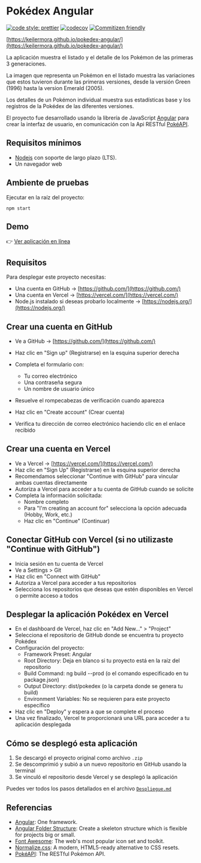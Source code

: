 # Pokédex Angular

[![code style: prettier](https://img.shields.io/badge/code_style-prettier-ff69b4.svg)](https://github.com/prettier/prettier)
[![codecov](https://codecov.io/gh/keilermora/pokedex-angular/branch/master/graph/badge.svg?token=9E0D28IOFT)](https://codecov.io/gh/keilermora/pokedex-angular)
[![Commitizen friendly](https://img.shields.io/badge/commitizen-friendly-brightgreen.svg)](http://commitizen.github.io/cz-cli/)

[https://keilermora.github.io/pokedex-angular/](https://keilermora.github.io/pokedex-angular/)

La aplicación muestra el listado y el detalle de los Pokémon de las primeras 3 generaciones.

La imagen que representa un Pokémon en el listado muestra las variaciones que estos tuvieron durante las primeras versiones, desde la versión Green (1996) hasta la version Emerald (2005).

Los detalles de un Pokémon individual muestra sus estadísticas base y los registros de la Pokédex de las diferentes versiones.

El proyecto fue desarrollado usando la librería de JavaScript [Angular](https://angular.io/) para crear la interfaz de usuario, en comunicación con la Api RESTful [PokéAPI](https://pokeapi.co/).

## Requisitos mínimos

- [Nodejs](https://nodejs.org) con soporte de largo plazo (LTS).
- Un navegador web

## Ambiente de pruebas

Ejecutar en la raíz del proyecto:

```
npm start
```
## Demo
👉 [Ver aplicación en línea](https://pokedex-delta-ruddy-76.vercel.app/)

## Requisitos
Para desplegar este proyecto necesitas:

- Una cuenta en GitHub → [https://github.com/](https://github.com/)
- Una cuenta en Vercel → [https://vercel.com/](https://vercel.com/)
- Node.js instalado si deseas probarlo localmente → [https://nodejs.org/](https://nodejs.org/)

## Crear una cuenta en GitHub
- Ve a GitHub → [https://github.com/](https://github.com/)
- Haz clic en "Sign up" (Registrarse) en la esquina superior derecha
- Completa el formulario con:
  - Tu correo electrónico
  - Una contraseña segura
  - Un nombre de usuario único

- Resuelve el rompecabezas de verificación cuando aparezca
- Haz clic en "Create account" (Crear cuenta)
- Verifica tu dirección de correo electrónico haciendo clic en el enlace recibido

## Crear una cuenta en Vercel
- Ve a Vercel → [https://vercel.com/](https://vercel.com/)
- Haz clic en "Sign Up" (Registrarse) en la esquina superior derecha
- Recomendamos seleccionar "Continue with GitHub" para vincular ambas cuentas directamente
- Autoriza a Vercel para acceder a tu cuenta de GitHub cuando se solicite
- Completa la información solicitada:
   - Nombre completo
   - Para "I'm creating an account for" selecciona la opción adecuada (Hobby, Work, etc.)
   - Haz clic en "Continue" (Continuar)

## Conectar GitHub con Vercel (si no utilizaste "Continue with GitHub")
- Inicia sesión en tu cuenta de Vercel
- Ve a Settings > Git
- Haz clic en "Connect with GitHub"
- Autoriza a Vercel para acceder a tus repositorios
- Selecciona los repositorios que deseas que estén disponibles en Vercel o permite acceso a todos

## Desplegar la aplicación Pokédex en Vercel
- En el dashboard de Vercel, haz clic en "Add New..." > "Project"
- Selecciona el repositorio de GitHub donde se encuentra tu proyecto Pokédex
- Configuración del proyecto:
   - Framework Preset: Angular
   - Root Directory: Deja en blanco si tu proyecto está en la raíz del repositorio
   - Build Command: ng build --prod (o el comando especificado en tu package.json)
   - Output Directory: dist/pokedex (o la carpeta donde se genera tu build)
   - Environment Variables: No se requieren para este proyecto específico
- Haz clic en "Deploy" y espera a que se complete el proceso
- Una vez finalizado, Vercel te proporcionará una URL para acceder a tu aplicación desplegada

## Cómo se desplegó esta aplicación

1. Se descargó el proyecto original como archivo `.zip`
2. Se descomprimió y subió a un nuevo repositorio en GitHub usando la terminal
3. Se vinculó el repositorio desde Vercel y se desplegó la aplicación

Puedes ver todos los pasos detallados en el archivo [`Despliegue.md`](./Despliegue.md)

## Referencias

- [Angular](https://angular.io/): One framework.
- [Angular Folder Structure](https://angular-folder-structure.readthedocs.io/en/latest/): Create a skeleton structure which is flexible for projects big or small.
- [Font Awesome](https://fontawesome.com/): The web's most popular icon set and toolkit.
- [Normalize.css](https://necolas.github.io/normalize.css/): A modern, HTML5-ready alternative to CSS resets.
- [PokéAPI](https://pokeapi.co/): The RESTful Pokémon API.
